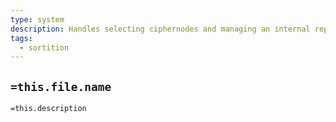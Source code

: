 ```yaml
---
type: system
description: Handles selecting ciphernodes and managing an internal representation of a ciphernode registry
tags:
  - sortition
---
```

## `=this.file.name`

`=this.description`